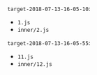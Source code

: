 `target-2018-07-13-16-05-10`:

- `1.js`
- `inner/2.js`

`target-2018-07-13-16-05-55`:

- `11.js`
- `inner/12.js`
